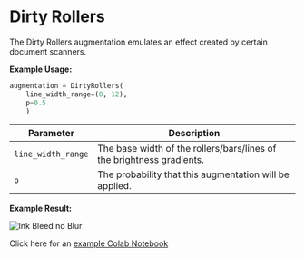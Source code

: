 # Dirty Rollers

The Dirty Rollers augmentation emulates an effect created by certain document scanners.

**Example Usage:**

```python
augmentation = DirtyRollers(
	line_width_range=(8, 12),
	p=0.5
    )
```

| Parameter          | Description                                                           |
|--------------------|-----------------------------------------------------------------------|
| `line_width_range` | The base width of the rollers/bars/lines of the brightness gradients. |
| `p`                | The probability that this augmentation will be applied.               |

**Example Result:**

![Ink Bleed no Blur](../../images/Augmentations/DirtyRollers.png)

Click here for an [example Colab Notebook](https://colab.research.google.com/drive/1G5z2_qRVIowcoRy3pQGiNLlWvQA0xwhS?usp=sharing)
